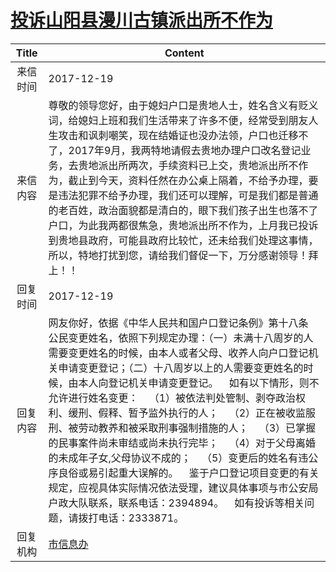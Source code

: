 # <a href="http://www.shangluo.gov.cn/zmhd/ldxxxx.jsp?urltype=leadermail.LeaderMailContentUrl&wbtreeid=1112&leadermailid=4481">投诉山阳县漫川古镇派出所不作为</a>
| Title |                                                                                                                                                                                                  Content                                                                                                                                                                                                  |
|:-----:|-----------------------------------------------------------------------------------------------------------------------------------------------------------------------------------------------------------------------------------------------------------------------------------------------------------------------------------------------------------------------------------------------------------|
| 来信时间  | 2017-12-19                                                                                                                                                                                                                                                                                                                                                                                                |
| 来信内容  | 尊敬的领导您好，由于媳妇户口是贵地人士，姓名含义有贬义词，给媳妇上班和我们生活带来了许多不便，经常受到朋友人生攻击和讽刺嘲笑，现在结婚证也没办法领，户口也迁移不了，2017年9月，我两特地请假去贵地办理户口改名登记业务，去贵地派出所两次，手续资料已上交，贵地派出所不作为，截止到今天，资料任然在办公桌上隔着，不给予办理，要是违法犯罪不给予办理，我们还可以理解，可是我们都是普通的老百姓，政治面貌都是清白的，眼下我们孩子出生也落不了户口，为此我两都很焦急，贵地派出所不作为，上月我已投诉到贵地县政府，可能县政府比较忙，还未给我们处理这事情，所以，特地打扰到您，请给我们督促一下，万分感谢领导！拜上！！                                                                                               |
| 回复时间  | 2017-12-19                                                                                                                                                                                                                                                                                                                                                                                                |
| 回复内容  | 网友你好，依据《中华人民共和国户口登记条例》第十八条 公民变更姓名，依照下列规定办理：（一）未满十八周岁的人需要变更姓名的时候，由本人或者父母、收养人向户口登记机关申请变更登记；（二）十八周岁以上的人需要变更姓名的时候，由本人向登记机关申请变更登记。    如有以下情形，则不允许进行姓名变更：    （1）被依法判处管制、剥夺政治权利、缓刑、假释、暂予监外执行的人；    （2）正在被收监服刑、被劳动教养和被采取刑事强制措施的人；    （3）已掌握的民事案件尚未审结或尚未执行完毕；    （4）对于父母离婚的未成年子女,父母协议不成的；    （5）变更后的姓名有违公序良俗或易引起重大误解的。    鉴于户口登记项目变更的有关规定，应视具体实际情况依法受理，建议具体事项与市公安局户政大队联系，联系电话：2394894。    如有投诉等相关问题，请拨打电话：2333871。 |
| 回复机构  | <a href="../../categories/agencies/市信息办.md">市信息办</a>                                                                                                                                                                                                                                                                                                                                                        |